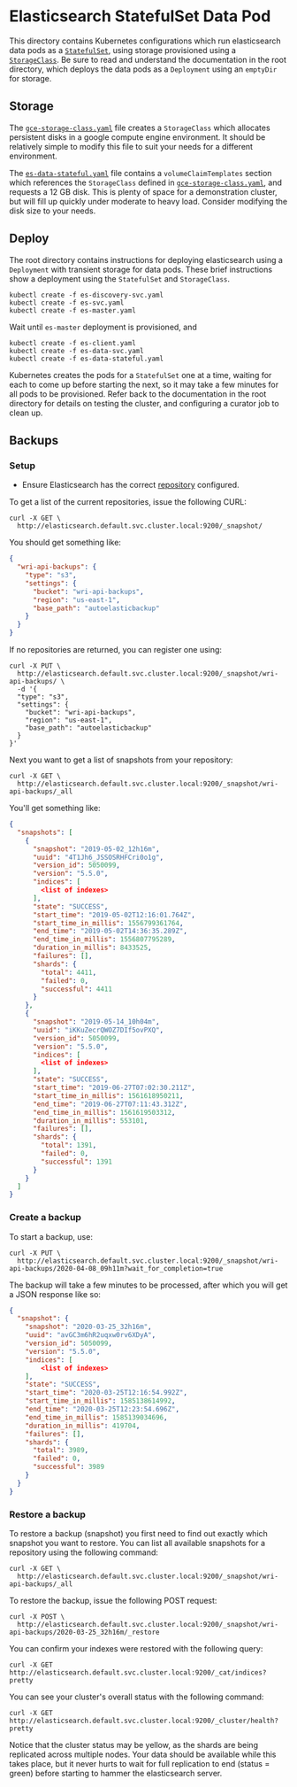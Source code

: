 # Elasticsearch StatefulSet Data Pod
This directory contains Kubernetes configurations which run elasticsearch data pods as a [`StatefulSet`](https://kubernetes.io/docs/concepts/abstractions/controllers/statefulsets/), using storage provisioned using a [`StorageClass`](http://blog.kubernetes.io/2016/10/dynamic-provisioning-and-storage-in-kubernetes.html). Be sure to read and understand the documentation in the root directory, which deploys the data pods as a `Deployment` using an `emptyDir` for storage.

## Storage
The [`gce-storage-class.yaml`](gce-storage-class.yaml) file creates a `StorageClass` which allocates persistent disks in a google compute engine environment. It should be relatively simple to modify this file to suit your needs for a different environment.

The [`es-data-stateful.yaml`](production/es-data-stateful.yaml) file contains a `volumeClaimTemplates` section which references the `StorageClass` defined in [`gce-storage-class.yaml`](gce-storage-class.yaml), and requests a 12 GB disk. This is plenty of space for a demonstration cluster, but will fill up quickly under moderate to heavy load. Consider modifying the disk size to your needs.

## Deploy
The root directory contains instructions for deploying elasticsearch using a `Deployment` with transient storage for data pods. These brief instructions show a deployment using the `StatefulSet` and `StorageClass`.

```
kubectl create -f es-discovery-svc.yaml
kubectl create -f es-svc.yaml
kubectl create -f es-master.yaml
```

Wait until `es-master` deployment is provisioned, and

```
kubectl create -f es-client.yaml
kubectl create -f es-data-svc.yaml
kubectl create -f es-data-stateful.yaml
```

Kubernetes creates the pods for a `StatefulSet` one at a time, waiting for each to come up before starting the next, so it may take a few minutes for all pods to be provisioned. Refer back to the documentation in the root directory for details on testing the cluster, and configuring a curator job to clean up.



## Backups


### Setup

- Ensure Elasticsearch has the correct [repository](https://www.elastic.co/guide/en/elasticsearch/reference/5.5/modules-snapshots.html) configured.

To get a list of the current repositories, issue the following CURL:

```shell script
curl -X GET \
  http://elasticsearch.default.svc.cluster.local:9200/_snapshot/
```

You should get something like:

```json
{
  "wri-api-backups": {
    "type": "s3",
    "settings": {
      "bucket": "wri-api-backups",
      "region": "us-east-1",
      "base_path": "autoelasticbackup"
    }
  }
}
```

If no repositories are returned, you can register one using:

```shell script
curl -X PUT \
  http://elasticsearch.default.svc.cluster.local:9200/_snapshot/wri-api-backups/ \
  -d '{
  "type": "s3",
  "settings": {
    "bucket": "wri-api-backups",
    "region": "us-east-1",
    "base_path": "autoelasticbackup"
  }
}'
```

Next you want to get a list of snapshots from your repository:

```shell script
curl -X GET \
  http://elasticsearch.default.svc.cluster.local:9200/_snapshot/wri-api-backups/_all
```

You'll get something like:

```json
{
  "snapshots": [
    {
      "snapshot": "2019-05-02_12h16m",
      "uuid": "4T1Jh6_JSSOSRHFCri0o1g",
      "version_id": 5050099,
      "version": "5.5.0",
      "indices": [
        <list of indexes>
      ],
      "state": "SUCCESS",
      "start_time": "2019-05-02T12:16:01.764Z",
      "start_time_in_millis": 1556799361764,
      "end_time": "2019-05-02T14:36:35.289Z",
      "end_time_in_millis": 1556807795289,
      "duration_in_millis": 8433525,
      "failures": [],
      "shards": {
        "total": 4411,
        "failed": 0,
        "successful": 4411
      }
    },
    {
      "snapshot": "2019-05-14_10h04m",
      "uuid": "iKKuZecrQWOZ7DIf5ovPXQ",
      "version_id": 5050099,
      "version": "5.5.0",
      "indices": [
        <list of indexes>
      ],
      "state": "SUCCESS",
      "start_time": "2019-06-27T07:02:30.211Z",
      "start_time_in_millis": 1561618950211,
      "end_time": "2019-06-27T07:11:43.312Z",
      "end_time_in_millis": 1561619503312,
      "duration_in_millis": 553101,
      "failures": [],
      "shards": {
        "total": 1391,
        "failed": 0,
        "successful": 1391
      }
    }
  ]
}
```


### Create a backup

To start a backup, use:

```shell script
curl -X PUT \
  http://elasticsearch.default.svc.cluster.local:9200/_snapshot/wri-api-backups/2020-04-08_09h11m?wait_for_completion=true
```

The backup will take a few minutes to be processed, after which you will get a JSON response like so:

```json
{
  "snapshot": {
    "snapshot": "2020-03-25_32h16m",
    "uuid": "avGC3m6hR2uqxw0rv6XDyA",
    "version_id": 5050099,
    "version": "5.5.0",
    "indices": [
        <list of indexes>
    ],
    "state": "SUCCESS",
    "start_time": "2020-03-25T12:16:54.992Z",
    "start_time_in_millis": 1585138614992,
    "end_time": "2020-03-25T12:23:54.696Z",
    "end_time_in_millis": 1585139034696,
    "duration_in_millis": 419704,
    "failures": [],
    "shards": {
      "total": 3989,
      "failed": 0,
      "successful": 3989
    }
  }
}
```

### Restore a backup

To restore a backup (snapshot) you first need to find out exactly which snapshot you want to restore. You can list all available snapshots for a repository using the following command:

```shell script
curl -X GET \
  http://elasticsearch.default.svc.cluster.local:9200/_snapshot/wri-api-backups/_all
```

To restore the backup, issue the following POST request:

```shell script
curl -X POST \
  http://elasticsearch.default.svc.cluster.local:9200/_snapshot/wri-api-backups/2020-03-25_32h16m/_restore
```

You can confirm your indexes were restored with the following query:

```shell script
curl -X GET http://elasticsearch.default.svc.cluster.local:9200/_cat/indices?pretty
```

You can see your cluster's overall status with the following command:
```shell script
curl -X GET http://elasticsearch.default.svc.cluster.local:9200/_cluster/health?pretty
```

Notice that the cluster status may be yellow, as the shards are being replicated across multiple nodes. Your data should be available while this takes place, but it never hurts to wait for full replication to end (status = green) before starting to hammer the elasticsearch server.